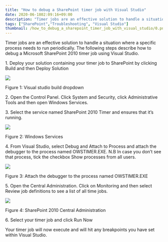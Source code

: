 ```yaml
---
title: "How to debug a SharePoint timer job with Visual Studio"
date: 2020-06-1802:09:16+09:00
description: "Timer jobs are an effective solution to handle a situation where a specific process needs to run periodically. The following steps describe how to debug a Microsoft SharePoint 2010 timer job using Visual Studio."
tags: ["SharePoint","Troubleshooting", "Visual Studio"]
thumbnail: /how_to_debug_a_sharepoint_timer_job_with_visual_studio/0.png
---
```


Timer jobs are an effective solution to handle a situation where a specific process needs to run periodically. The following steps describe how to debug a Microsoft SharePoint 2010 timer job using Visual Studio.

1\. Deploy your solution containing your timer job to SharePoint by clicking Build and then Deploy Solution

![](/images/how_to_debug_a_sharepoint_timer_job_with_visual_studio/1.png)

Figure 1: Visual studio build dropdown

2\. Open the Control Panel. Click System and Security, click Administrative Tools and then open Windows Services.

3\. Select the service named SharePoint 2010 Timer and ensures that it’s running.

![](/images/how_to_debug_a_sharepoint_timer_job_with_visual_studio/2.png)

Figure 2: Windows Services

4\. From Visual Studio, select Debug and Attach to Process and attach the debugger to the process named OWSTIMER.EXE. N.B In case you don’t see that process, tick the checkbox Show processes from all users.

![](/images/how_to_debug_a_sharepoint_timer_job_with_visual_studio/3.png)

Figure 3: Attach the debugger to the process named OWSTIMER.EXE

5\. Open the Central Administration. Click on Monitoring and then select Review job definitions to see a list of all time jobs.

![](/images/how_to_debug_a_sharepoint_timer_job_with_visual_studio/4.png)

Figure 4: SharePoint 2010 Central Administration

6\. Select your timer job and click Run Now

Your timer job will now execute and will hit any breakpoints you have set within Visual Studio.
